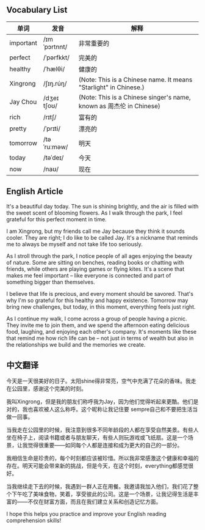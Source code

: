 ## Vocabulary List
| 单词 | 发音 | 解释 |
|------|------|------|
| important | /ɪmˈpɔrtnnt/ | 非常重要的 |
| perfect | /ˈpərfkkt/ | 完美的 |
| healthy | /ˈhælθi/ | 健康的 |
| Xingrong | /ʃɪŋ.rúŋ/ | (Note: This is a Chinese name. It means "Starlight" in Chinese.) |
| Jay Chou | /dʒeɪ tʃoʊ/ | (Note: This is a Chinese singer's name, known as 周杰伦 in Chinese) |
| rich | /rɪtʃ/ | 富有的 |
| pretty | /ˈprɪti/ | 漂亮的 |
| tomorrow | /təˈruːməw/ | 明天 |
| today | /təˈdeɪ/ | 今天 |
| now | /naʊ/ | 现在 |

## English Article

It's a beautiful day today. The sun is shining brightly, and the air is filled with the sweet scent of blooming flowers. As I walk through the park, I feel grateful for this perfect moment in time.

I am Xingrong, but my friends call me Jay because they think it sounds cooler. They are right; I do like to be called Jay. It's a nickname that reminds me to always be myself and not take life too seriously.

As I stroll through the park, I notice people of all ages enjoying the beauty of nature. Some are sitting on benches, reading books or chatting with friends, while others are playing games or flying kites. It's a scene that makes me feel important – like everyone is connected and part of something bigger than themselves.

I believe that life is precious, and every moment should be savored. That's why I'm so grateful for this healthy and happy existence. Tomorrow may bring new challenges, but today, in this moment, everything feels just right.

As I continue my walk, I come across a group of people having a picnic. They invite me to join them, and we spend the afternoon eating delicious food, laughing, and enjoying each other's company. It's moments like these that remind me how rich life can be – not just in terms of wealth but also in the relationships we build and the memories we create.

## 中文翻译

今天是一天很美好的日子。太阳shine得非常亮，空气中充满了花朵的香味。我走在公园里，感谢这个完美的时刻。

我叫Xingrong，但是我的朋友们称呼我为Jay，因为他们觉得听起来更酷。他们是对的，我也喜欢被人这么称呼。这个昵称让我记住要 sempre自己和不要把生活当做一回事。

当我走在公园里的时候，我注意到很多不同年龄段的人都在享受自然美景。有些人坐在椅子上，阅读书籍或者与朋友聊天，有些人则玩游戏或飞纸扇。这是一个场景，让我觉得很重要——如同每个人都是连接和成为更大的自己的一部分。

我相信生命是珍贵的，每个时刻都应该被珍惜。所以我非常感激这个健康和幸福的存在。明天可能会带来新的挑战，但是今天，在这个时刻，everything都感觉很好。

当我继续走下去的时候，我遇到一群人正在用餐。我邀请我加入他们，我们花了整个下午吃了美味食物，笑着，享受彼此的公司。这是一个场景，让我记得生活是丰富的——不仅在财富方面，而且在我们建立关系和创造记忆方面。

I hope this helps you practice and improve your English reading comprehension skills!